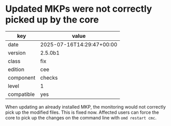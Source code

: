 [//]: # (werk v2)
# Updated MKPs were not correctly picked up by the core

key        | value
---------- | ---
date       | 2025-07-16T14:29:47+00:00
version    | 2.5.0b1
class      | fix
edition    | cee
component  | checks
level      | 1
compatible | yes

When updating an already installed MKP, the monitoring would not correctly pick up the modified files.
This is fixed now.
Affected users can force the core to pick up the changes on the command line with `omd restart cmc`.
